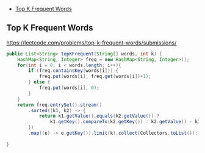 + [Top K Frequent Words](#top-k-frequent-words/submissions)

[comment]: <> (Stop)

## Top K Frequent Words

https://leetcode.com/problems/top-k-frequent-words/submissions/

``` java
public List<String> topKFrequent(String[] words, int k) {
    HashMap<String, Integer> freq = new HashMap<String, Integer>();
    for(int i = 0; i < words.length; i++){
        if (freq.containsKey(words[i])) {
            freq.put(words[i], freq.get(words[i])+1);
        } else {
            freq.put(words[i], 0);
        }
    }
    return freq.entrySet().stream()
        .sorted((k1, k2) -> {
            return k1.getValue().equals(k2.getValue()) ?
                k1.getKey().compareTo(k2.getKey()) : k2.getValue() - k1.getValue();
        })
        .map((e) -> e.getKey()).limit(k).collect(Collectors.toList());
    
}

```